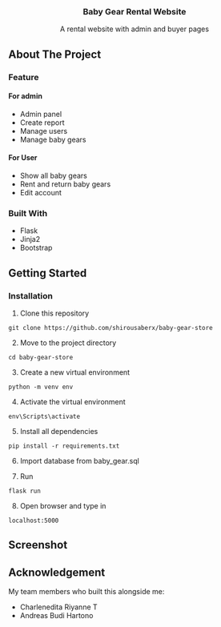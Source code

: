 <!-- PROJECT LOGO -->
<br />
<div align="center">
  <h3 align="center">Baby Gear Rental Website</h3>

  <p align="center">
    A rental website with admin and buyer pages
  </p>
</div>

<!-- ABOUT THE PROJECT -->
## About The Project

### Feature

#### For admin
* Admin panel
* Create report
* Manage users
* Manage baby gears

#### For User
* Show all baby gears
* Rent and return baby gears
* Edit account

### Built With

* Flask
* Jinja2
* Bootstrap


<!-- GETTING STARTED -->
## Getting Started

### Installation

1. Clone this repository
```
git clone https://github.com/shirousaberx/baby-gear-store
```

2. Move to the project directory
```
cd baby-gear-store
```

3. Create a new virtual environment
```
python -m venv env
```

4. Activate the virtual environment 
```
env\Scripts\activate
```

5. Install all dependencies
```
pip install -r requirements.txt
```

6. Import database from baby_gear.sql

7. Run
```
flask run
```

8. Open browser and type in
```
localhost:5000
```

## Screenshot

## Acknowledgement
My team members who built this alongside me:
* Charlenedita Riyanne T
* Andreas Budi Hartono
